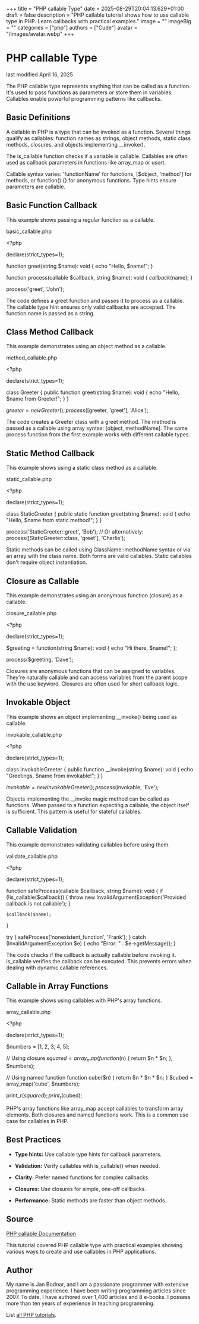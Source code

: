 +++
title = "PHP callable Type"
date = 2025-08-29T20:04:13.629+01:00
draft = false
description = "PHP callable tutorial shows how to use callable type in PHP. Learn callbacks with practical examples."
image = ""
imageBig = ""
categories = ["php"]
authors = ["Cude"]
avatar = "/images/avatar.webp"
+++

# PHP callable Type

last modified April 16, 2025

The PHP callable type represents anything that can be called as
a function. It's used to pass functions as parameters or store them in
variables. Callables enable powerful programming patterns like callbacks.

## Basic Definitions

A callable in PHP is a type that can be invoked as a function.
Several things qualify as callables: function names as strings, object
methods, static class methods, closures, and objects implementing __invoke().

The is_callable function checks if a variable is callable.
Callables are often used as callback parameters in functions like
array_map or usort.

Callable syntax varies: 'functionName' for functions,
[$object, 'method'] for methods, or function() {}
for anonymous functions. Type hints ensure parameters are callable.

## Basic Function Callback

This example shows passing a regular function as a callable.

basic_callable.php
  

&lt;?php

declare(strict_types=1);

function greet(string $name): void {
    echo "Hello, $name!";
}

function process(callable $callback, string $name): void {
    $callback($name);
}

process('greet', 'John');

The code defines a greet function and passes it to
process as a callable. The callable type hint ensures only
valid callbacks are accepted. The function name is passed as a string.

## Class Method Callback

This example demonstrates using an object method as a callable.

method_callable.php
  

&lt;?php

declare(strict_types=1);

class Greeter {
    public function greet(string $name): void {
        echo "Hello, $name from Greeter!";
    }
}

$greeter = new Greeter();
process([$greeter, 'greet'], 'Alice');

The code creates a Greeter class with a greet method. The method
is passed as a callable using array syntax: [object, methodName]. The same
process function from the first example works with different callable types.

## Static Method Callback

This example shows using a static class method as a callable.

static_callable.php
  

&lt;?php

declare(strict_types=1);

class StaticGreeter {
    public static function greet(string $name): void {
        echo "Hello, $name from static method!";
    }
}

process('StaticGreeter::greet', 'Bob');
// Or alternatively:
process([StaticGreeter::class, 'greet'], 'Charlie');

Static methods can be called using ClassName::methodName syntax or via an
array with the class name. Both forms are valid callables. Static callables
don't require object instantiation.

## Closure as Callable

This example demonstrates using an anonymous function (closure) as a callable.

closure_callable.php
  

&lt;?php

declare(strict_types=1);

$greeting = function(string $name): void {
    echo "Hi there, $name!";
};

process($greeting, 'Dave');

Closures are anonymous functions that can be assigned to variables. They're
naturally callable and can access variables from the parent scope with the
use keyword. Closures are often used for short callback logic.

## Invokable Object

This example shows an object implementing __invoke() being used as callable.

invokable_callable.php
  

&lt;?php

declare(strict_types=1);

class InvokableGreeter {
    public function __invoke(string $name): void {
        echo "Greetings, $name from invokable!";
    }
}

$invokable = new InvokableGreeter();
process($invokable, 'Eve');

Objects implementing the __invoke magic method can be called
as functions. When passed to a function expecting a callable, the object
itself is sufficient. This pattern is useful for stateful callables.

## Callable Validation

This example demonstrates validating callables before using them.

validate_callable.php
  

&lt;?php

declare(strict_types=1);

function safeProcess(callable $callback, string $name): void {
    if (!is_callable($callback)) {
        throw new InvalidArgumentException('Provided callback is not callable');
    }
    
    $callback($name);
}

try {
    safeProcess('nonexistent_function', 'Frank');
} catch (InvalidArgumentException $e) {
    echo "Error: " . $e-&gt;getMessage();
}

The code checks if the callback is actually callable before invoking it.
is_callable verifies the callback can be executed. This
prevents errors when dealing with dynamic callable references.

## Callable in Array Functions

This example shows using callables with PHP's array functions.

array_callable.php
  

&lt;?php

declare(strict_types=1);

$numbers = [1, 2, 3, 4, 5];

// Using closure
$squared = array_map(function($n) { return $n * $n; }, $numbers);

// Using named function
function cube($n) { return $n * $n * $n; }
$cubed = array_map('cube', $numbers);

print_r($squared);
print_r($cubed);

PHP's array functions like array_map accept callables to
transform array elements. Both closures and named functions work. This is
a common use case for callables in PHP.

## Best Practices

- **Type hints:** Use callable type hints for callback parameters.

- **Validation:** Verify callables with is_callable() when needed.

- **Clarity:** Prefer named functions for complex callbacks.

- **Closures:** Use closures for simple, one-off callbacks.

- **Performance:** Static methods are faster than object methods.

## Source

[PHP callable Documentation](https://www.php.net/manual/en/language.types.callable.php)

This tutorial covered PHP callable type with practical examples showing
various ways to create and use callables in PHP applications.

## Author

My name is Jan Bodnar, and I am a passionate programmer with extensive
programming experience. I have been writing programming articles since 2007.
To date, I have authored over 1,400 articles and 8 e-books. I possess more
than ten years of experience in teaching programming.

List [all PHP tutorials](/php/).